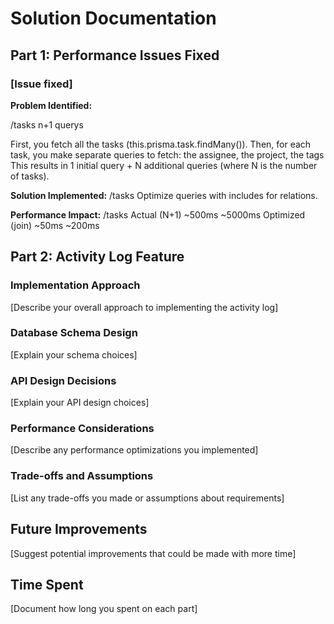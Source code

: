# Solution Documentation

## Part 1: Performance Issues Fixed

### [Issue fixed]


**Problem Identified:**

/tasks
n+1 querys 

First, you fetch all the tasks (this.prisma.task.findMany()).
Then, for each task, you make separate queries to fetch:
the assignee, the project, the tags
This results in 1 initial query + N additional queries (where N is the number of tasks).

**Solution Implemented:**
/tasks
Optimize queries with includes for relations.

**Performance Impact:**
/tasks
Actual (N+1)	    ~500ms	~5000ms
Optimized (join)	~50ms	~200ms

## Part 2: Activity Log Feature

### Implementation Approach

[Describe your overall approach to implementing the activity log]

### Database Schema Design

[Explain your schema choices]

### API Design Decisions

[Explain your API design choices]

### Performance Considerations

[Describe any performance optimizations you implemented]

### Trade-offs and Assumptions

[List any trade-offs you made or assumptions about requirements]

## Future Improvements

[Suggest potential improvements that could be made with more time]

## Time Spent

[Document how long you spent on each part]

